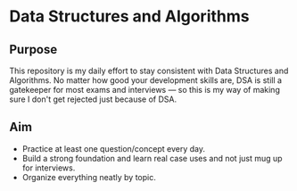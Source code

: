 # Data Structures and Algorithms
## Purpose

This repository is my daily effort to stay consistent with Data Structures and Algorithms. No matter how good your development skills are, DSA is still a gatekeeper for most exams and interviews — so this is my way of making sure I don't get rejected just because of DSA.


## Aim

- Practice at least one question/concept every day.
- Build a strong foundation and learn real case uses and not just mug up for interviews.
- Organize everything neatly by topic.
